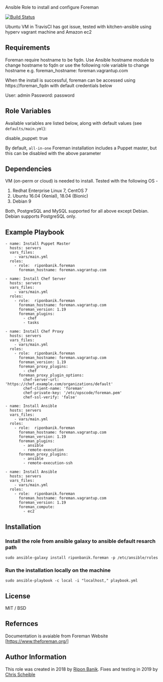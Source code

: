 Ansible Role to install and configure Foreman

[![Build Status](https://travis-ci.org/riponbanik/ansible-role-foreman.svg?branch=master)](https://travis-ci.org/riponbanik/ansible-role-foreman)

Ubuntu VM in TravisCI has got issue, tested with kitchen-ansible using hyperv vagrant machine and Amazon ec2

## Requirements
Foreman require hostname to be fqdn. Use Ansible hostname module to change hostname to fqdn or use the following role variable to change hostname e.g.
   foreman_hostname: foreman.vagrantup.com

When the install is successful, foreman can be accessed using https://foreman_fqdn with default credentials below

   User: admin
   Password: password

## Role Variables
Available variables are listed below, along with default values (see `defaults/main.yml`):

   disable_puppet: true

By default, `all-in-one` Foreman installation includes a Puppet master, but this can be disabled with the above parameter

## Dependencies

VM (on-perm or cloud) is needed to install. Tested with the following OS -

   1. Redhat Enterprise Linux 7, CentOS 7
   2. Ubuntu 16.04 (Xenial), 18.04 (Bionic)
   3. Debian 9

   Both, PostgreSQL and MySQL supported for all above except Debian. Debian supports PostgreSQL only.

## Example Playbook

    - name: Install Puppet Master
      hosts: servers
      vars_files:
        - vars/main.yml
      roles:
        - role:  riponbanik.foreman
          foreman_hostname: foreman.vagrantup.com

    - name: Install Chef Server
      hosts: servers
      vars_files:
        - vars/main.yml
      roles:
        - role:  riponbanik.foreman
          foreman_hostname: foreman.vagrantup.com
          foreman_version: 1.19
          foreman_plugins:
            - chef
            - tasks

    - name: Install Chef Proxy
      hosts: servers
      vars_files:
        - vars/main.yml
      roles:
        - role:  riponbanik.foreman
          foreman_hostname: foreman.vagrantup.com
          foreman_version: 1.19  
          foreman_proxy_plugins:
            - chef
          foreman_proxy_plugin_options:
            chef-server-url: 'https://chef.example.com/organizations/default'
            chef-client-name: 'foreman'
            chef-private-key: '/etc/opscode/foreman.pem'
            chef-ssl-verify: 'false'

    - name: Install Ansible
      hosts: servers
      vars_files:
        - vars/main.yml
      roles:
        - role:  riponbanik.foreman
          foreman_hostname: foreman.vagrantup.com
          foreman_version: 1.19  
          foreman_plugins:
            - ansible
            - remote-execution
          foreman_proxy_plugins:
            - ansible
            - remote-execution-ssh

    - name: Install Ansible
      hosts: servers
      vars_files:
        - vars/main.yml
      roles:
        - role:  riponbanik.foreman
          foreman_hostname: foreman.vagrantup.com
          foreman_version: 1.19  
          foreman_compute:
            - ec2


## Installation

### Install the role from ansible galaxy to ansible default resarch path
```
sudo ansible-galaxy install riponbanik.foreman -p /etc/ansible/roles
```

### Run the installation locally on the machine
```
sudo ansible-playbook -c local -i "localhost," playbook.yml
```

## License

MIT / BSD


## Refernces
Documentation is avaiable from Foreman Website [https://www.theforeman.org/]


## Author Information

This role was created in 2018 by [Ripon Banik](https://www.linkedin.com/in/ripon-banik-79956b23/). 
Fixes and testing in 2019 by [Chris Scheible](https://www.linkedin.com/in/christian-scheible-devops/)
